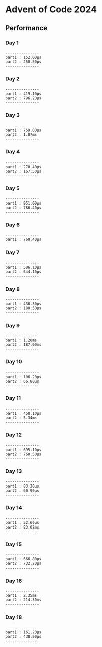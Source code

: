 # Advent of Code 2024

## Performance
### Day 1

````
---------------
part1 : 152.00µs
part2 : 258.50µs
---------------
````
### Day 2

````
---------------
part1 : 419.10µs
part2 : 796.20µs
---------------
````
### Day 3

````
---------------
part1 : 759.00µs
part2 : 1.07ms
---------------
````

### Day 4
````
---------------
part1 : 270.40µs
part2 : 167.50µs
---------------
````

### Day 5
````
---------------
part1 : 951.00µs
part2 : 786.40µs
---------------
````
### Day 6
````
---------------
part1 : 760.40µs
````

### Day 7
````
---------------
part1 : 506.10µs
part2 : 644.10µs
---------------
````

### Day 8
````
---------------
part1 : 436.30µs
part2 : 180.50µs
---------------
````

### Day 9
````
---------------
part1 : 1.28ms
part2 : 187.00ms
---------------
````

### Day 10
````
---------------
part1 : 106.20µs
part2 : 66.80µs
---------------
````

### Day 11
````
---------------
part1 : 458.10µs
part2 : 5.34ms
---------------
````

### Day 12
````
---------------
part1 : 695.10µs
part2 : 760.50µs
---------------
````
### Day 13
````
---------------
part1 : 83.20µs
part2 : 60.90µs
---------------
````

### Day 14
````
---------------
part1 : 52.60µs
part2 : 83.02ms
---------------
````

### Day 15
````
---------------
part1 : 666.80µs
part2 : 732.20µs
---------------
````

### Day 16
````
---------------
part1 : 2.35ms
part2 : 214.30ms
---------------
````

### Day 18
````
---------------
part1 : 161.20µs
part2 : 438.90µs
---------------
````